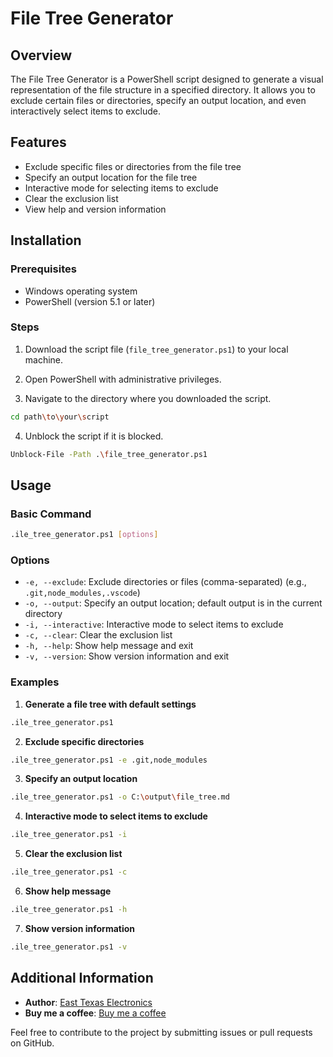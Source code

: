 
# File Tree Generator

## Overview

The File Tree Generator is a PowerShell script designed to generate a visual representation of the file structure in a specified directory. It allows you to exclude certain files or directories, specify an output location, and even interactively select items to exclude.

## Features

- Exclude specific files or directories from the file tree
- Specify an output location for the file tree
- Interactive mode for selecting items to exclude
- Clear the exclusion list
- View help and version information

## Installation

### Prerequisites

- Windows operating system
- PowerShell (version 5.1 or later)

### Steps

1. Download the script file (`file_tree_generator.ps1`) to your local machine.

2. Open PowerShell with administrative privileges.

3. Navigate to the directory where you downloaded the script.

```sh
cd path\to\your\script
```

4. Unblock the script if it is blocked.

```sh
Unblock-File -Path .\file_tree_generator.ps1
```

## Usage

### Basic Command

```sh
.ile_tree_generator.ps1 [options]
```

### Options

- `-e, --exclude`: Exclude directories or files (comma-separated) (e.g., `.git,node_modules,.vscode`)
- `-o, --output`: Specify an output location; default output is in the current directory
- `-i, --interactive`: Interactive mode to select items to exclude
- `-c, --clear`: Clear the exclusion list
- `-h, --help`: Show help message and exit
- `-v, --version`: Show version information and exit

### Examples

1. **Generate a file tree with default settings**

```sh
.ile_tree_generator.ps1
```

2. **Exclude specific directories**

```sh
.ile_tree_generator.ps1 -e .git,node_modules
```

3. **Specify an output location**

```sh
.ile_tree_generator.ps1 -o C:\output\file_tree.md
```

4. **Interactive mode to select items to exclude**

```sh
.ile_tree_generator.ps1 -i
```

5. **Clear the exclusion list**

```sh
.ile_tree_generator.ps1 -c
```

6. **Show help message**

```sh
.ile_tree_generator.ps1 -h
```

7. **Show version information**

```sh
.ile_tree_generator.ps1 -v
```

## Additional Information

- **Author**: [East Texas Electronics](https://github.com/easttexaselectronics)
- **Buy me a coffee**: [Buy me a coffee](https://www.buymeacoffee.com/easttexaselectronics)

Feel free to contribute to the project by submitting issues or pull requests on GitHub.
